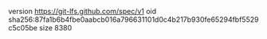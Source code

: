 version https://git-lfs.github.com/spec/v1
oid sha256:87fa1b6b4fbe0aabcb016a796631101d0c4b217b930fe65294fbf5529c5c05be
size 8380
